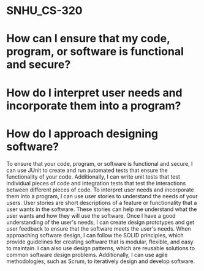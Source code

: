 # SNHU_CS-320

# How can I ensure that my code, program, or software is functional and secure?
# How do I interpret user needs and incorporate them into a program?
# How do I approach designing software?

To ensure that your code, program, or software is functional and secure, I can use JUnit to create and run automated tests that ensure the functionality of your code. Additionally, I can write unit tests that test individual pieces of code and integration tests that test the interactions between different pieces of code. To interpret user needs and incorporate them into a program, I can  use user stories to understand the needs of your users. User stories are short descriptions of a feature or functionality that a user wants in the software. These stories can help me understand what the user wants and how they will use the software. Once I have a good understanding of the user's needs, I can create design prototypes and get user feedback to ensure that the software meets the user's needs. When approaching software design, I can follow the SOLID principles, which provide guidelines for creating software that is modular, flexible, and easy to maintain. I can also use design patterns, which are reusable solutions to common software design problems. Additionally, I can use agile methodologies, such as Scrum, to iteratively design and develop software.
